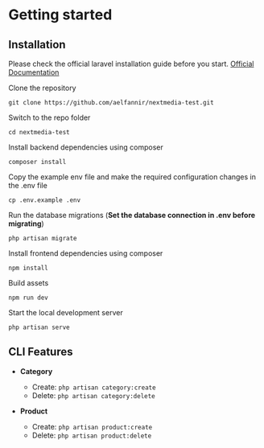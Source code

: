 # Getting started

## Installation

Please check the official laravel installation guide before you start. [Official Documentation](https://laravel.com/docs/8.x/installation)

Clone the repository

    git clone https://github.com/aelfannir/nextmedia-test.git

Switch to the repo folder

    cd nextmedia-test
    
Install backend dependencies using composer

    composer install

Copy the example env file and make the required configuration changes in the .env file

    cp .env.example .env
    
Run the database migrations (**Set the database connection in .env before migrating**)

    php artisan migrate
    
Install frontend dependencies using composer

    npm install
    
Build assets

    npm run dev
    
Start the local development server

    php artisan serve

## CLI Features

* **Category**
    * Create: `php artisan category:create`
    * Delete: `php artisan category:delete`

* **Product**
    * Create: `php artisan product:create`
    * Delete: `php artisan product:delete`
